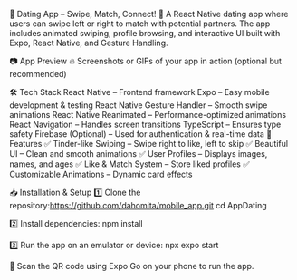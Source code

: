 📌 Dating App – Swipe, Match, Connect!
🚀 A React Native dating app where users can swipe left or right to match with potential partners. The app includes animated swiping, profile browsing, and interactive UI built with Expo, React Native, and Gesture Handling.

📷 App Preview
🔥 Screenshots or GIFs of your app in action (optional but recommended)

🛠 Tech Stack
React Native – Frontend framework
Expo – Easy mobile development & testing
React Native Gesture Handler – Smooth swipe animations
React Native Reanimated – Performance-optimized animations
React Navigation – Handles screen transitions
TypeScript – Ensures type safety
Firebase (Optional) – Used for authentication & real-time data
🎨 Features
✅ Tinder-like Swiping – Swipe right to like, left to skip
✅ Beautiful UI – Clean and smooth animations
✅ User Profiles – Displays images, names, and ages
✅ Like & Match System – Store liked profiles
✅ Customizable Animations – Dynamic card effects

📥 Installation & Setup
1️⃣ Clone the repository:https://github.com/dahomita/mobile_app.git
cd AppDating

2️⃣ Install dependencies:
npm install

3️⃣ Run the app on an emulator or device:
npx expo start

📱 Scan the QR code using Expo Go on your phone to run the app.

